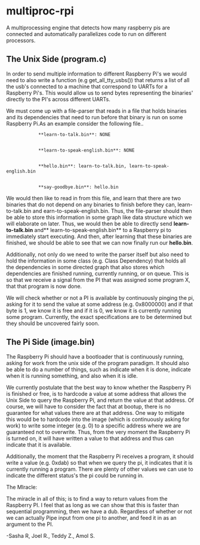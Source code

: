 # multiproc-rpi
A multiprocessing engine that detects how many raspberry pis are connected and automatically parallelizes code to run on different processors.

## The Unix Side (program.c)

In order to send multiple information to different Raspberry Pi's we would need to also write a function (e.g get_all_tty_usbs()) that returns a list of all the usb's connected to a machine that correspond to UARTs for a Raspberry Pi's. This would allow us to send bytes representing the binaries' directly to the PI's across different UARTs. 

We must come up with a file-parser that reads in a file that holds binaries and its dependencies that need to run before that binary is run on some Raspberry Pi.As an example consider the following file..


                **learn-to-talk.bin**: NONE


                **learn-to-speak-english.bin**: NONE


                **hello.bin**: learn-to-talk.bin, learn-to-speak-english.bin


                **say-goodbye.bin**: hello.bin

We would then like to read in from this file, and learn that there are two binaries that do not depend on any binaries to finish before they can, learn-to-talk.bin and earn-to-speak-english.bin. Thus, the file-parser should then be able to store this information in some graph like data structure which we will elaborate on later. Thus, we would then be able to directly send **learn-to-talk.bin** and** learn-to-speak-english.bin** to a Raspberry pi to immediately start executing.  And then, after learning that these binaries are finished, we should be able to see that we can now finally run our **hello.bin**. 

Additionally, not only do we need to write the parser itself but also need to hold the information in some class (e.g. Class Dependency) that holds all the dependencies in some directed graph that also stores which dependencies are finished running, currently running, or on queue. This is so that we receive a signal from the PI that was assigned some program X, that that program is now done. 

We will check whether or not a PI is available by continuously pinging the pi, asking for it to send the value at some address (e.g. 0x8000000) and if that byte is 1, we know it is free and if it is 0, we know it is currently running some program. Currently, the exact specifications are to be determined but they should be uncovered fairly soon.

 


## The Pi Side (image.bin)

The Raspberry Pi should have a bootloader that is continuously running, asking for work from the unix side of the program paradigm. It should also be able to do a number of things, such as indicate when it is done, indicate when it is running something, and also when it is idle. 

We currently postulate that the best way to know whether the Raspberry Pi is finished or free, is to hardcode a value at some address that allows the Unix Side to query the Raspberry Pi, and return the value at that address. Of course, we will have to consider the fact that at bootup, there is no guarantee for what values there are at that address. One way to mitigate this would be to hardcode into the image (which is continuously asking for work) to write some integer (e.g. 0) to a specific address where we are guaranteed not to overwrite. Thus, from the very moment the Raspberry Pi is turned on, it will have written a value to that address and thus can indicate that it is available. 

Additionally, the moment that the Raspberry Pi receives a program, it should write a value (e.g. 0xdab) so that when we query the pi, it indicates that it is currently running a program. There are plenty of other values we can use to indicate the different status's the pi could be running in. 

The MIracle:

The miracle in all of this; is to find a way to return values from the Raspberry PI. I feel that as long as we can show that this is faster than sequential programming, then we have a dub. Regardless of whether or not we can actually Pipe input from one pi to another, and feed it in as an argument to the PI. 

-Sasha R, Joel R., Teddy Z., Amol S.

